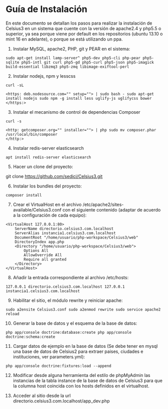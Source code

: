 # Guía de Instalación

En este documento se detallan los pasos para realizar la instalación de Celsius3 en un sistema que cuente con la versión de apache2.4 y php5.5 o superior, ya sea porque viene por default en los repositorios (ubuntu 13.10 o mint 16 en adelante), o porque se está utilizando un ppa.

1. Instalar MySQL, apache2, PHP, git y PEAR en el sistema:

  ```
  sudo apt-get install lamp-server^ php5-dev php5-cli php-pear php5-sqlite php5-intl git curl php5-gd php5-curl php5-json php5-imagick build-essential libzmq3 php5-zmq libimage-exiftool-perl
  ```

2. Instalar nodejs, npm y lesscss

  ```
  curl -sL

  <https: deb.nodesource.com="" setup=""> | sudo bash - sudo apt-get install nodejs sudo npm -g install less uglify-js uglifycss bower
  </https:>
  ```

3. Instalar el mecanismo de control de dependencias Composer

  ```
  curl -s

  <http: getcomposer.org="" installer=""> | php sudo mv composer.phar /usr/local/bin/composer
  </http:>
  ```

4. Instalar redis-server elasticsearch

  ```
  apt install redis-server elasticsearch
  ```

5. Hacer un clone del proyecto:

  git clone <https://github.com/sedici/Celsius3.git>

6. Instalar los bundles del proyecto:

  ```
  composer install
  ```

7. Crear el VirtualHost en el archivo /etc/apache2/sites-available/Celsius3.conf con el siguiente contenido (adaptar de acuerdo a la configuración de cada equipo):

  ```
  <VirtualHost 127.0.0.1:80>
      ServerName directorio.celsius3.com.localhost
      ServerAlias instancia1.celsius3.com.localhost
      DocumentRoot "/home/usuario/php-workspace/Celsius3/web"
      DirectoryIndex app.php
      <Directory "/home/usuario/php-workspace/Celsius3/web">
          Options All
          AllowOverride All
          Require all granted
      </Directory>
  </VirtualHost>
  ```

8. Añadir la entrada correspondiente al archivo /etc/hosts:

  ```
  127.0.0.1 directorio.celsius3.com.localhost 127.0.0.1 instancia1.celsius3.com.localhost
  ```

9. Habilitar el sitio, el módulo rewrite y reiniciar apache:

  ```
  sudo a2ensite Celsius3.conf sudo a2enmod rewrite sudo service apache2 reload
  ```

10. Generar la base de datos y el esquema de la base de datos:

  ```
  php app/console doctrine:database:create php app/console doctrine:schema:create
  ```

11. Cargar datos de ejemplo en la base de datos (Se debe tener en mysql una base de datos de Celsius2 para extraer paises, ciudades e instituciones, ver parameters.yml):

  ```
  php app/console doctrine:fixtures:load --append
  ```

12. Modificar desde alguna herramienta del estilo de phpMyAdmin las instancias de la tabla instance de la base de datos de Celsius3 para que la columna host coincida con los hosts definidos en el virtualhost.

13. Acceder al sitio desde la url directorio.celsius3.com.localhost/app_dev.php
